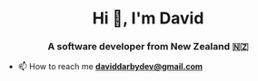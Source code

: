 <h1 align="center">Hi 👋, I'm David</h1>
<h3 align="center">A software developer from New Zealand 🇳🇿
</h3>

- 📫 How to reach me **daviddarbydev@gmail.com**


<p align="left">
</p>


